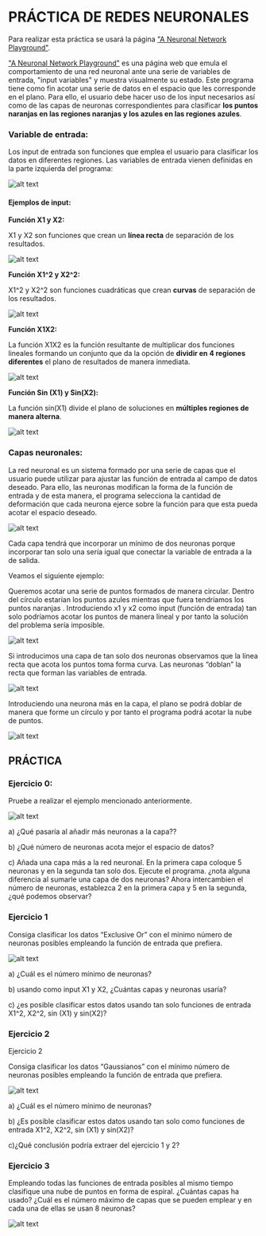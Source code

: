 # PRÁCTICA DE REDES NEURONALES

Para realizar esta práctica se usará la página ["A Neuronal Network Playground"](http://playground.tensorflow.org/). 

["A Neuronal Network Playground"](http://playground.tensorflow.org/) es una página web que emula el comportamiento de una red neuronal ante una serie de variables de entrada, "input variables" y muestra visualmente su estado. Este programa tiene como fin acotar una serie de datos en el espacio que les corresponde en el plano. Para ello, el usuario debe hacer uso de los input necesarios así como de las capas de neuronas correspondientes para clasificar **los puntos naranjas en las regiones naranjas y los azules en las regiones azules**.

### Variable de entrada:

Los input de entrada son funciones que emplea el usuario para clasificar los datos en diferentes regiones. Las variables de entrada vienen definidas en la parte izquierda del programa: 

![alt text](Programa.PNG)


#### Ejemplos de input:

**Función X1 y X2:**

X1 y X2 son funciones que crean un **línea recta** de separación de los resultados.

![alt text](X1.PNG)

**Función X1^2 y X2^2:**

X1^2 y X2^2 son funciones cuadráticas que crean **curvas** de separación de los resultados.

![alt text](X1^2.PNG)

**Función X1X2:**

La función X1X2 es la función resultante de multiplicar dos funciones lineales formando un conjunto que da la opción de **dividir en 4 regiones diferentes** el plano de resultados de manera inmediata.

![alt text](X1X2%20plot.PNG)

**Función Sin (X1) y Sin(X2):**

La función sin(X1) divide el plano de soluciones en **múltiples regiones de manera alterna**.

  ![alt text](sinX1.PNG)

### Capas neuronales:

La red neuronal es un sistema formado por una serie de capas que el usuario puede utilizar para ajustar las función de entrada al campo de datos deseado. Para ello, las neuronas modifican la forma de la función de entrada y de esta manera, el programa selecciona la cantidad de deformación que cada neurona ejerce sobre la función para que esta pueda acotar el espacio deseado.

![alt text](Captura.PNG)

 Cada capa tendrá que incorporar un mínimo de dos neuronas porque incorporar tan solo una sería igual que conectar la variable de entrada a la de salida.

Veamos el siguiente ejemplo:

Queremos acotar una serie de puntos formados de manera circular. Dentro del círculo estarían los puntos azules mientras que fuera tendríamos los puntos naranjas . Introduciendo x1 y x2 como input (función de entrada) tan solo podríamos acotar los puntos de manera lineal y por tanto la solución del problema sería imposible. 

![alt text](ejemplo%201.PNG)

Si introducimos una capa de tan solo dos neuronas observamos que la línea recta que acota los puntos toma forma curva. Las neuronas “doblan” la recta que forman las variables de entrada.

![alt text](ejemplo%202.PNG)

Introduciendo una neurona más en la capa, el plano se podrá doblar de manera que forme un círculo y por tanto el programa podrá acotar la nube de puntos.

![alt text](ejemplo%203.PNG)

## PRÁCTICA

### Ejercicio 0:
Pruebe a realizar el ejemplo mencionado anteriormente.

![alt text](ejercicio%200.PNG)

  a)	¿Qué pasaría al añadir más neuronas a la capa??
  
  b)	¿Qué número de neuronas acota mejor el espacio de datos?
  
  c)	Añada una capa más a la red neuronal. En la primera capa coloque 5 neuronas y en la segunda tan solo dos. Ejecute el programa. ¿nota alguna diferencia al sumarle una capa de dos neuronas?
  Ahora intercambien el número de neuronas, establezca 2 en la primera capa y 5 en la segunda, ¿qué podemos observar? 

### Ejercicio 1

Consiga clasificar los datos “Exclusive Or” con el mínimo número de neuronas posibles empleando la función de entrada que prefiera.

![alt text](ejercicio%201.PNG)

a) ¿Cuál es el número mínimo de neuronas?

b) usando como input X1 y X2, ¿Cuántas capas y neuronas usaría?

c) ¿es posible clasificar estos datos usando tan solo funciones de entrada X1^2, X2^2, sin (X1) y sin(X2)?

### Ejercicio 2

Ejercicio 2

Consiga clasificar los datos “Gaussianos” con el mínimo número de neuronas posibles empleando la función de entrada que prefiera.

![alt text](ejercicio%202.PNG)

a) ¿Cuál es el número mínimo de neuronas?

b) ¿Es posible clasificar estos datos usando tan solo como funciones de entrada X1^2, X2^2, sin (X1) y sin(X2)?

c)¿Qué conclusión podría extraer del ejercicio 1 y 2?


### Ejercicio 3

Empleando todas las funciones de entrada posibles al mismo tiempo clasifique una nube de puntos en forma de espiral. ¿Cuántas capas ha usado? ¿Cuál es el número máximo de capas que se pueden emplear y en cada una de ellas se usan 8 neuronas?

![alt text](ejercicio%203.PNG)
